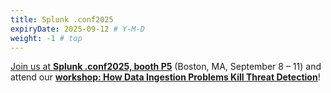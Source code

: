 ```yaml
---
title: Splunk .conf2025
expiryDate: 2025-09-12 # Y-M-D
weight: -1 # top
---
```

[Join us at **Splunk .conf2025, booth P5**](https://axoflow.com/news/fix-data-ingestion-axoflow-workshop-splunk-conf25) (Boston, MA, September 8 – 11) and attend our [**workshop: How Data Ingestion Problems Kill Threat Detection**](https://conf.splunk.com/sessions/catalog.html?search=sec2085#/)!
